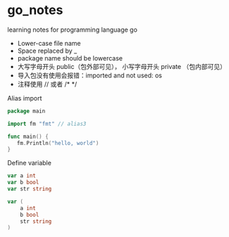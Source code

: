 # go_notes

learning notes for programming language go

* Lower-case file name
* Space replaced by _
* package name should be lowercase
* 大写字母开头 public（包外部可见）， 小写字母开头 private （包内部可见）
* 导入包没有使用会报错：imported and not used: os
* 注释使用 // 或者 /* */

Alias import

```go
package main

import fm "fmt" // alias3

func main() {
   fm.Println("hello, world")
}
```

Define variable

```go
var a int
var b bool
var str string
```
```go
var (
	a int
	b bool
	str string
)
```